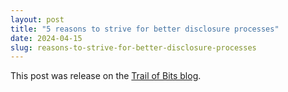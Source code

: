 ```yaml
---
layout: post
title: "5 reasons to strive for better disclosure processes"
date: 2024-04-15
slug: reasons-to-strive-for-better-disclosure-processes
---
```


This post was release on the [Trail of Bits blog](https://blog.trailofbits.com/2024/04/15/5-reasons-to-strive-for-better-disclosure-processes/).
